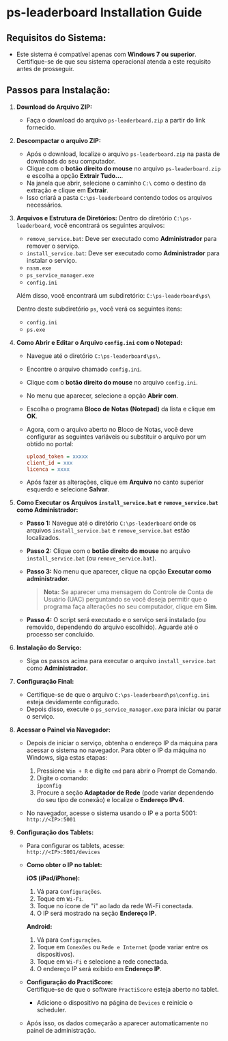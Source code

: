 # ps-leaderboard Installation Guide

## Requisitos do Sistema:

- Este sistema é compatível apenas com **Windows 7 ou superior**. Certifique-se de que seu sistema operacional atenda a este requisito antes de prosseguir.

## Passos para Instalação:

1. **Download do Arquivo ZIP:**
   - Faça o download do arquivo `ps-leaderboard.zip` a partir do link fornecido.

2. **Descompactar o arquivo ZIP:**
   - Após o download, localize o arquivo `ps-leaderboard.zip` na pasta de downloads do seu computador.
   - Clique com o **botão direito do mouse** no arquivo `ps-leaderboard.zip` e escolha a opção **Extrair Tudo...**.
   - Na janela que abrir, selecione o caminho `C:\` como o destino da extração e clique em **Extrair**.
   - Isso criará a pasta `C:\ps-leaderboard` contendo todos os arquivos necessários.

3. **Arquivos e Estrutura de Diretórios:**
   Dentro do diretório `C:\ps-leaderboard`, você encontrará os seguintes arquivos:

   - `remove_service.bat`: Deve ser executado como **Administrador** para remover o serviço.
   - `install_service.bat`: Deve ser executado como **Administrador** para instalar o serviço.
   - `nssm.exe`
   - `ps_service_manager.exe`
   - `config.ini`

   Além disso, você encontrará um subdiretório:
   `C:\ps-leaderboard\ps\`

   Dentro deste subdiretório `ps`, você verá os seguintes itens:
   
   - `config.ini`
   - `ps.exe`

4. **Como Abrir e Editar o Arquivo `config.ini` com o Notepad:**
   - Navegue até o diretório `C:\ps-leaderboard\ps\`.
   - Encontre o arquivo chamado `config.ini`.
   - Clique com o **botão direito do mouse** no arquivo `config.ini`.
   - No menu que aparecer, selecione a opção **Abrir com**.
   - Escolha o programa **Bloco de Notas (Notepad)** da lista e clique em **OK**.

   - Agora, com o arquivo aberto no Bloco de Notas, você deve configurar as seguintes variáveis ou substituir o arquivo por um obtido no portal:
   
     ```ini
     upload_token = xxxxx
     client_id = xxx
     licenca = xxxx
     ```

   - Após fazer as alterações, clique em **Arquivo** no canto superior esquerdo e selecione **Salvar**.

5. **Como Executar os Arquivos `install_service.bat` e `remove_service.bat` como Administrador:**

   - **Passo 1:** Navegue até o diretório `C:\ps-leaderboard` onde os arquivos `install_service.bat` e `remove_service.bat` estão localizados.
   - **Passo 2:** Clique com o **botão direito do mouse** no arquivo `install_service.bat` (ou `remove_service.bat`).
   - **Passo 3:** No menu que aparecer, clique na opção **Executar como administrador**.
   
     > **Nota:** Se aparecer uma mensagem do Controle de Conta de Usuário (UAC) perguntando se você deseja permitir que o programa faça alterações no seu computador, clique em **Sim**.

   - **Passo 4:** O script será executado e o serviço será instalado (ou removido, dependendo do arquivo escolhido). Aguarde até o processo ser concluído.

6. **Instalação do Serviço:**
   - Siga os passos acima para executar o arquivo `install_service.bat` como **Administrador**.

7. **Configuração Final:**
   - Certifique-se de que o arquivo `C:\ps-leaderboard\ps\config.ini` esteja devidamente configurado.
   - Depois disso, execute o `ps_service_manager.exe` para iniciar ou parar o serviço.

8. **Acessar o Painel via Navegador:**
   - Depois de iniciar o serviço, obtenha o endereço IP da máquina para acessar o sistema no navegador. Para obter o IP da máquina no Windows, siga estas etapas:
   
     1. Pressione `Win + R` e digite `cmd` para abrir o Prompt de Comando.
     2. Digite o comando:  
        `ipconfig`
     3. Procure a seção **Adaptador de Rede** (pode variar dependendo do seu tipo de conexão) e localize o **Endereço IPv4**.

   - No navegador, acesse o sistema usando o IP e a porta 5001:  
     `http://<IP>:5001`

9. **Configuração dos Tablets:**
   - Para configurar os tablets, acesse:  
     `http://<IP>:5001/devices`
   
   - **Como obter o IP no tablet:**
     
     **iOS (iPad/iPhone):**
     1. Vá para `Configurações`.
     2. Toque em `Wi-Fi`.
     3. Toque no ícone de "i" ao lado da rede Wi-Fi conectada.
     4. O IP será mostrado na seção **Endereço IP**.
   
     **Android:**
     1. Vá para `Configurações`.
     2. Toque em `Conexões` ou `Rede e Internet` (pode variar entre os dispositivos).
     3. Toque em `Wi-Fi` e selecione a rede conectada.
     4. O endereço IP será exibido em **Endereço IP**.

   - **Configuração do PractiScore:**  
     Certifique-se de que o software `PractiScore` esteja aberto no tablet.
     - Adicione o dispositivo na página de `Devices` e reinicie o scheduler.
   
   - Após isso, os dados começarão a aparecer automaticamente no painel de administração.
